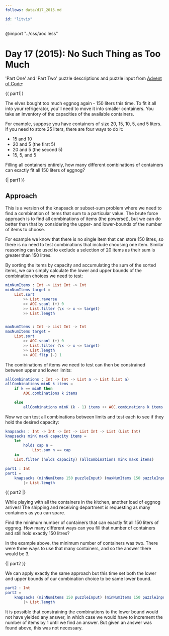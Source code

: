 ```yaml
---
follows: data/d17_2015.md

id: "litvis"
---
```


@import "../css/aoc.less"

# Day 17 (2015): No Such Thing as Too Much

'Part One' and 'Part Two' puzzle descriptions and puzzle input from [Advent of Code](https://adventofcode.com/2015/day/17):

{( part1|}

The elves bought too much eggnog again - 150 liters this time. To fit it all into your refrigerator, you'll need to move it into smaller containers. You take an inventory of the capacities of the available containers.

For example, suppose you have containers of size 20, 15, 10, 5, and 5 liters. If you need to store 25 liters, there are four ways to do it:

- 15 and 10
- 20 and 5 (the first 5)
- 20 and 5 (the second 5)
- 15, 5, and 5

Filling all containers entirely, how many different combinations of containers can exactly fit all 150 liters of eggnog?

{| part1 )}

## Approach

This is a version of the knapsack or subset-sum problem where we need to find a combination of items that sum to a particular value. The brute force approach is to find all combinations of items (the powerset), but we can do better than that by considering the upper- and lower-bounds of the number of items to choose.

For example we know that there is no single item that can store 150 litres, so there is no need to test combinations that include choosing one item. Similar reasoning can be used to exclude a selection of 20 items as their sum is greater than 150 litres.

By sorting the items by capacity and accumulating the sum of the sorted items, we can simply calculate the lower and upper bounds of the combination choices we need to test:

```elm {l}
minNumItems : Int -> List Int -> Int
minNumItems target =
    List.sort
        >> List.reverse
        >> AOC.scanl (+) 0
        >> List.filter (\x -> x <= target)
        >> List.length


maxNumItems : Int -> List Int -> Int
maxNumItems target =
    List.sort
        >> AOC.scanl (+) 0
        >> List.filter (\x -> x <= target)
        >> List.length
        >> AOC.flip (-) 1
```

The combinations of items we need to test can then be constrained between upper and lower limits:

```elm {l}
allCombinations : Int -> Int -> List a -> List (List a)
allCombinations minK k items =
    if k == minK then
        AOC.combinations k items

    else
        allCombinations minK (k - 1) items ++ AOC.combinations k items
```

Now we can test all combinations between limits and test each to see if they hold the desired capacity:

```elm {l}
knapsacks : Int -> Int -> Int -> List Int -> List (List Int)
knapsacks minK maxK capacity items =
    let
        holds cap n =
            List.sum n == cap
    in
    List.filter (holds capacity) (allCombinations minK maxK items)
```

```elm {l r}
part1 : Int
part1 =
    knapsacks (minNumItems 150 puzzleInput) (maxNumItems 150 puzzleInput) 150 puzzleInput
        |> List.length
```

{( part2 |}

While playing with all the containers in the kitchen, another load of eggnog arrives! The shipping and receiving department is requesting as many containers as you can spare.

Find the minimum number of containers that can exactly fit all 150 liters of eggnog. How many different ways can you fill that number of containers and still hold exactly 150 litres?

In the example above, the minimum number of containers was two. There were three ways to use that many containers, and so the answer there would be 3.

{| part2 )}

We can apply exactly the same approach but this time set both the lower and upper bounds of our combination choice to be same lower bound.

```elm {l r}
part2 : Int
part2 =
    knapsacks (minNumItems 150 puzzleInput) (minNumItems 150 puzzleInput) 150 puzzleInput
        |> List.length
```

It is possible that constraining the combinations to the lower bound would not have yielded any answer, in which case we would have to increment the number of items by 1 until we find an answer. But given an answer was found above, this was not necessary.
